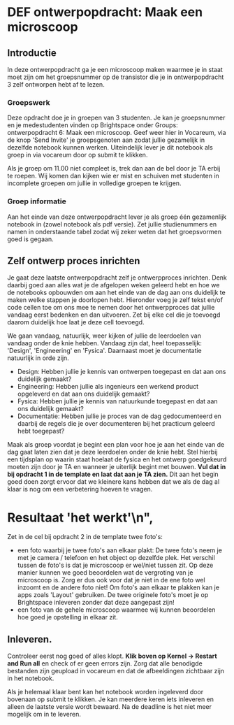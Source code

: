 # DEF ontwerpopdracht: Maak een microscoop

## Introductie
In deze ontwerpopdracht ga je een microscoop maken waarmee je in staat moet zijn om het groepsnummer op de transistor die je in ontwerpopdracht 3 zelf ontworpen hebt af te lezen.

### Groepswerk
Deze opdracht doe je in groepen van 3 studenten. Je kan je groepsnummer en je medestudenten vinden op Brightspace onder Groups: ontwerpopdracht 6: Maak een microscoop. Geef weer hier in Vocareum, via de knop 'Send Invite' je groepsgenoten aan zodat jullie gezamelijk in dezelfde notebook kunnen werken. Uiteindelijk lever je dit notebook als groep in via vocareum door op submit te klikken.

Als je groep om 11.00 niet compleet is, trek dan aan de bel door je TA erbij te roepen. Wij komen dan kijken wie er mist en schuiven met studenten in incomplete groepen om jullie in volledige groepen te krijgen.


### Groep informatie

Aan het einde van deze ontwerpopdracht lever je als groep één gezamenlijk notebook in (zowel notebook als pdf versie). Zet jullie studienummers en namen in onderstaande tabel zodat wij zeker weten dat het groepsvormen goed is gegaan.

## Zelf ontwerp proces inrichten
Je gaat deze laatste ontwerpopdracht zelf je ontwerpproces inrichten. Denk daarbij goed aan alles wat je de afgelopen weken geleerd hebt en hoe we de notebooks opbouwden om aan het einde van de dag aan ons duidelijk te maken welke stappen je doorlopen hebt. Hieronder voeg je zelf tekst en/of code cellen toe om ons mee te nemen door het ontwerpproces dat jullie vandaag eerst bedenken en dan uitvoeren. Zet bij elke cel die je toevoegd daarom duidelijk hoe laat je deze cell toevoegd. 

We gaan vandaag, natuurlijk, weer kijken of jullie de leerdoelen van vandaag onder de knie hebben. Vandaag zijn dat, heel toepasselijk: 'Design', 'Engineering' en 'Fysica'. Daarnaast moet je documentatie natuurlijk in orde zijn.

- Design: Hebben jullie je kennis van ontwerpen toegepast en dat aan ons duidelijk gemaakt?
- Engineering: Hebben jullie als ingenieurs een werkend product opgeleverd en dat aan ons duidelijk gemaakt?
- Fysica: Hebben jullie je kennis van natuurkunde toegepast en dat aan ons duidelijk gemaakt?
- Documentatie: Hebben jullie je proces van de dag gedocumenteerd en daarbij de regels die je over documenteren bij het practicum geleerd hebt toegepast?

Maak als groep voordat je begint een plan voor hoe je aan het einde van de dag gaat laten zien dat je deze leerdoelen onder de knie hebt. Stel hierbij een tijdsplan op waarin staat hoelaat de fysica en het ontwerp goedgekeurd moeten zijn door je TA en wanneer je uiterlijk begint met bouwen. **Vul dat in bij opdracht 1 in de template en laat dat aan je TA zien.** Dit aan het begin goed doen zorgt ervoor dat we kleinere kans hebben dat we als de dag al klaar is nog om een verbetering hoeven te vragen. 

# Resultaat 'het werkt'\n",
Zet in de cel bij opdracht 2 in de template twee foto's:

- een foto waarbij je twee foto's aan elkaar plakt: De twee foto's neem je met je camera / telefoon en het object op dezelfde plek. Het verschil tussen de foto's is dat je microscoop er wel/niet tussen zit. Op deze manier kunnen we goed beoordelen wat de vergroting van je microscoop is. Zorg er dus ook voor dat je niet in de ene foto wel inzoomt en de andere foto niet! Om foto's aan elkaar te plakken kan je apps zoals 'Layout' gebruiken. De twee originele foto's moet je op Brightspace inleveren zonder dat deze aangepast zijn!
- een foto van de gehele microscoop waarmee wij kunnen beoordelen hoe goed je opstelling in elkaar zit.
   

## Inleveren.

Controleer eerst nog goed of alles klopt. **Klik boven op Kernel -> Restart and Run all** en check of er geen errors zijn. Zorg dat alle benodigde bestanden zijn geupload in vocareum en dat de afbeeldingen zichtbaar zijn in het notebook. 

Als je helemaal klaar bent kan het notebook worden ingeleverd door bovenaan op submit te klikken. Je kan meerdere keren iets inleveren en alleen de laatste versie wordt bewaard. Na de deadline is het niet meer mogelijk om in te leveren.
      